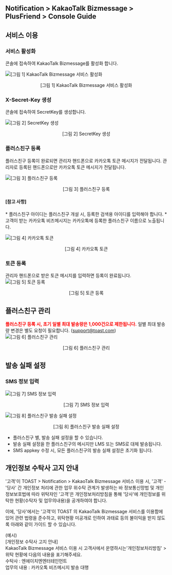 ## Notification > KakaoTalk Bizmessage > PlusFriend > Console Guide

## 서비스 이용

### 서비스 활성화

콘솔에 접속하여 KakaoTalk Bizmessage를 활성화 합니다.

![[그림 1] KakaoTalk Bizmessage 서비스 활성화](http://static.toastoven.net/prod_alimtalk/plus_friend_01.png)
<center>[그림 1] KakaoTalk Bizmessage 서비스 활성화</center>

### X-Secret-Key 생성
콘솔에 접속하여 SecretKey를 생성합니다.

![[그림 2] SecretKey 생성](http://static.toastoven.net/prod_alimtalk/plus_friend_02_1.png)
<center>[그림 2] SecretKey 생성</center>

### 플러스친구 등록
플러스친구 등록이 완료되면 관리자 핸드폰으로 카카오톡 토큰 메시지가 전달됩니다.
관리자로 등록된 핸드폰으로만 카카오톡 토큰 메시지가 전달됩니다.

![[그림 3] 플러스친구 등록](http://static.toastoven.net/prod_alimtalk/plus_friend_03.png)
<center>[그림 3] 플러스친구 등록</center>

<h4>[참고 사항]</h4>
* 플러스친구 아이디는 플러스친구 개설 시, 등록한 검색용 아이디를 입력해야 합니다.
* 고객이 받는 카카오톡 비즈메시지는 카카오톡에 등록한 플러스친구 이름으로 노출됩니다.

![[그림 4] 카카오톡 토큰](http://static.toastoven.net/prod_alimtalk/plus_friend_04_1.png)
<center>[그림 4] 카카오톡 토큰</center>

### 토큰 등록
관리자 핸드폰으로 받은 토큰 메시지를 입력하면 등록이 완료됩니다.
![[그림 5] 토큰 등록](http://static.toastoven.net/prod_alimtalk/plus_friend_05.png)
<center>[그림 5] 토큰 등록</center>

## 플러스친구 관리
<b><span style="color:red">플러스친구 등록 시, 초기 일별 최대 발송량은 1,000건으로 제한됩니다.</span></b>
일별 최대 발송량 변경은 별도 요청이 필요합니다. (support@toast.com)
![[그림 6] 플러스친구 관리](http://static.toastoven.net/prod_alimtalk/plus_friend_06_1.png)
<center>[그림 6] 플러스친구 관리</center>

## 발송 실패 설정

### SMS 정보 입력
![[그림 7] SMS 정보 입력 ](http://static.toastoven.net/prod_alimtalk/plus_friend_07_1.png)
<center>[그림 7] SMS 정보 입력</center>

![[그림 8] 플러스친구 발송 실패 설정 ](http://static.toastoven.net/prod_alimtalk/plus_friend_08_1.png)
<center>[그림 8] 플러스친구 발송 실패 설정</center>

* 플러스친구 별, 발송 실패 설정을 할 수 있습니다.
* 발송 실패 설정을 한 플러스친구의 메시지만 LMS 또는 SMS로 대체 발송됩니다.
* SMS appkey 수정 시, 모든 플러스친구의 발송 실패 설정은 초기화 됩니다.

## 개인정보 수탁사 고지 안내
'고객'이 TOAST > Notification > KakaoTalk Bizmessage 서비스 이용 시, '고객' - '당사' 간 개인정보 처리에 관한 업무 위수탁 관계가 발생하는 바 정보통신망법 및 개인정보보호법에 따라 위탁자인 '고객'은 개인정보처리방침을 통해 '당사'에 개인정보를 위탁한 현황(수탁자 및 업무의내용)을 공개하여야 합니다.

이에, '당사'에서는 '고객'이 TOAST 의 KakaoTalk Bizmessage 서비스를 이용함에 있어 관련 법령을 준수하고, 위탁현황 미공개로 인하여 과태료 등의 불이익을 받지 않도록 아래와 같이 가이드 할 수 있습니다.

(예시)<br>
[개인정보 수탁사 고지 안내]<br>
KakaoTalk Bizmessage 서비스 이용 시 고객사에서 운영하시는'개인정보처리방침' > 위탁 현황에 다음의 내용을 표기해주세요.<br>
수탁사 : 엔에이치엔엔터테인먼트<br>
업무의 내용 : 카카오톡 비즈메시지 발송 대행<br>
